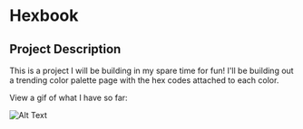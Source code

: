 # Hexbook

## Project Description

This is a project I will be building in my spare time for fun! I'll be building out a trending color palette page with the hex codes attached to each color.

View a gif of what I have so far:

![Alt Text](https://res.cloudinary.com/dxqwpud0l/image/upload/v1643785390/Screen_Recording_2022-02-01_at_11_02_09_PM_AdobeCreativeCloudExpress_myn5nk.gif)